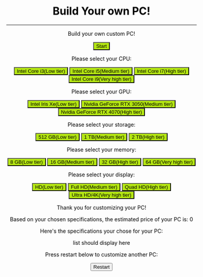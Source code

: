 <html>
    <h1 class="main-page">Build Your own PC!</h1>
    <hr>
    <style>
        .main-page{
            text-align: center;
            color: #000000;
        }
        .button_css{
            background-color: #b4e612;
        }
    </style>
<body>
<div class="main-page">
    <div id="start-page" class="text-style">
        <p>Build your own custom PC!</p>
        <button class="button_css" id="start-button" onclick="startSpecs()">Start</button>
    </div>
    <div id="select-cpu" class="text-style">
        <p>Please select your CPU:</p>
        <button class="button_css" onclick="lowTier(1)">Intel Core i3(Low tier)</button>
        <button class="button_css" onclick="medTier(1)">Intel Core i5(Medium tier)</button>
        <button class="button_css" onclick="highTier(1)">Intel Core i7(High tier)</button>
        <button class="button_css" onclick="veryhighTier(1)">Intel Core i9(Very high tier)</button>
    </div>
    <div id="select-gpu" class="text-style">
        <p>Please select your GPU:</p>
        <button class="button_css" onclick="lowTier(2)">Intel Iris Xe(Low tier)</button>
        <button class="button_css" onclick="medTier(2)">Nvidia GeForce RTX 3050(Medium tier)</button>
        <button class="button_css" onclick="highTier(2)">Nvidia GeForce RTX 4070(High tier)</button>
    </div>
    <div id="select-storage" class="text-style">
        <p>Please select your storage:</p>
        <button class="button_css" onclick="lowTier(3)">512 GB(Low tier)</button>
        <button class="button_css" onclick="medTier(3)">1 TB(Medium tier)</button>
        <button class="button_css" onclick="highTier(3)">2 TB(High tier)</button>
    </div>
    <div id="select-memory" class="text-style">
        <p>Please select your memory:</p>
        <button class="button_css" onclick="lowTier(4)">8 GB(Low tier)</button>
        <button class="button_css" onclick="medTier(4)">16 GB(Medium tier)</button>
        <button class="button_css" onclick="highTier(4)">32 GB(High tier)</button>
        <button class="button_css" onclick="veryhighTier(4)">64 GB(Very high tier)</button>
    </div>
    <div id="select-display" class="text-style">
        <p>Please select your display:</p>
        <button class="button_css" onclick="lowTier(5)">HD(Low tier)</button>
        <button class="button_css" onclick="medTier(5)">Full HD(Medium tier)</button>
        <button class="button_css" onclick="highTier(5)">Quad HD(High tier)</button>
        <button class="button_css" onclick="veryhighTier(5)">Ultra HD/4K(Very high tier)</button>
    </div>
    <div id="end-screen" class="text-style">
        <p>Thank you for customizing your PC!</p>
        <p>Based on your chosen specifications, the estimated price of your PC is: <span id="price">0</span></p>
        <p id="price-comment"></p>
        <p>Here's the specifications your chose for your PC:</p>
        <p id="customization-list">list should display here</p>
        <p>Press restart below to customize another PC:</p>
        <button id="restart-button" onclick="restartCustomization()">Restart</button>
    </div>
</div>

<script>
    const homeScreen = document.getElementById("start-page");
    const cpuScreen = document.getElementById("select-cpu");
    const gpuScreen = document.getElementById("select-gpu");
    const storageScreen = document.getElementById("select-storage");
    const memoryScreen = document.getElementById("select-memory");
    const displayScreen = document.getElementById("select-display");
    const finishScreen = document.getElementById("end-screen");
    const price_display = document.getElementById("price");
    const price_comment_display = document.getElementById("price-comment");
    const displaySpecsList = document.getElementById("customization-list");
    const restart = document.getElementById("restart-button");

    homeScreen.style.display = "block";
    // price_comment_display.style.display = "block";
    cpuScreen.style.display = "none";
    gpuScreen.style.display = "none";
    storageScreen.style.display = "none";
    memoryScreen.style.display = "none";
    displayScreen.style.display = "none";
    finishScreen.style.display = "none";

    var priceSum = 0;
    var specsList = [];

    console.log(specsList);
    

    function startSpecs() {
        homeScreen.style.display = "none";
        cpuScreen.style.display = "block";
    }

    function lowTier(pageNumber) {
        priceSum = priceSum + 150;
        if(pageNumber === 1){
            cpuScreen.style.display = "none";
            gpuScreen.style.display = "block";
            specsList.push("Intel Core i3");
            // updateList();
        } else if(pageNumber === 2){
            gpuScreen.style.display = "none";
            storageScreen.style.display = "block";
            specsList.push("Intel Iris Xe");
            // updateList();
        } else if(pageNumber === 3){
            storageScreen.style.display = "none";
            memoryScreen.style.display = "block";
            specsList.push("512 GB");
            // updateList();
        } else if(pageNumber === 4){
            memoryScreen.style.display = "none";
            displayScreen.style.display = "block";
            specsList.push("8 GB");
            // updateList();
        } else if(pageNumber === 5){
            displayScreen.style.display = "none";
            finishScreen.style.display = "block";
            specsList.push("HD");
            // updateList();
        }
        price_display.innerHTML = priceSum;
    }

    function medTier(pageNumber) {
        priceSum = priceSum + 300;
        if(pageNumber === 1){
            cpuScreen.style.display = "none";
            gpuScreen.style.display = "block";
            specsList.push("Intel Core i5");
            // updateList();
        } else if(pageNumber === 2){
            gpuScreen.style.display = "none";
            storageScreen.style.display = "block";
            specsList.push("Nvidia GeForce RTX 3050");
            // updateList();
        } else if(pageNumber === 3){
            storageScreen.style.display = "none";
            memoryScreen.style.display = "block";
            specsList.push("1 TB");
            // updateList();
        } else if(pageNumber === 4){
            memoryScreen.style.display = "none";
            displayScreen.style.display = "block";
            specsList.push("16 GB");
            // updateList();
        } else if(pageNumber === 5){
            displayScreen.style.display = "none";
            finishScreen.style.display = "block";
            specsList.push("Full HD");
            // updateList();
        }
        price_display.innerHTML = priceSum;
    }

    function highTier(pageNumber) {
        priceSum = priceSum + 600;
        if(pageNumber === 1){
            cpuScreen.style.display = "none";
            gpuScreen.style.display = "block";
            specsList.push("Intel Core i7");
            // updateList();
        } else if(pageNumber === 2){
            gpuScreen.style.display = "none";
            storageScreen.style.display = "block";
            specsList.push("Nvidia GeForce RTX 4070");
            // updateList();
        } else if(pageNumber === 3){
            storageScreen.style.display = "none";
            memoryScreen.style.display = "block";
            specsList.push("2 TB");
            // updateList();
        } else if(pageNumber === 4){
            memoryScreen.style.display = "none";
            displayScreen.style.display = "block";
            specsList.push("32 GB");
            // updateList();
        } else if(pageNumber === 5){
            displayScreen.style.display = "none";
            finishScreen.style.display = "block";
            specsList.push("Quad HD");
            // updateList();
        }
        price_display.innerHTML = priceSum;
    }

    function veryhighTier(pageNumber) {
        priceSum = priceSum + 800;
        if(pageNumber === 1){
            cpuScreen.style.display = "none";
            gpuScreen.style.display = "block";
            specsList.push("Intel Core i9");
            // updateList();
        } else if(pageNumber === 4){
            memoryScreen.style.display = "none";
            displayScreen.style.display = "block";
            specsList.push("64 GB");
            // updateList();
        } else if(pageNumber === 5){
            displayScreen.style.display = "none";
            finishScreen.style.display = "block";
            specsList.push("Ultra HD/4K");
            // updateList();
        }
        price_display.innerHTML = priceSum;
    }

    price_comment_display.style.display = "block";

    function checkFinishDisplay(){
        if (finishScreen.style.display === "block") {
        console.log("if block is executed");
            if(priceSum <= 1000){
            document.getElementById("price-comment").innerHTML = "The PC with your specifications is relatively cheap!";
            } else if(priceSum <= 1500 && priceSum > 1000){
                document.getElementById("price-comment").innerHTML = "The PC with your specifications is at a moderate price.";
            } else if(priceSum > 1500){
                document.getElementById("price-comment").innerHTML = "The PC with your specifications is pretty expensive. Make sure to pay attention to your budget!";
            }
    }
    updateList();
    }

    function repeatingExecution(){
        checkFinishDisplay();
        setTimeout(repeatingExecution, 500);
    }

    repeatingExecution();

    function updateList() {
        let specs = "";
        for (let i = 0; i < specsList.length; i++) {
            specs += specsList[i] + "<br>";
        }
        displaySpecsList.innerHTML = specs;

        // // let specs = "";
        // for (let i = 0; i < specsList.length; i++) {
        //     displaySpecsList.innerHTML = specsList[i] + "<br>";
        // }
    }

    function restartCustomization() {
        homeScreen.style.display = "block";
        cpuScreen.style.display = "none";
        gpuScreen.style.display = "none";
        storageScreen.style.display = "none";
        memoryScreen.style.display = "none";
        displayScreen.style.display = "none";
        finishScreen.style.display = "none";

        priceSum = 0;
        specsList = [];
    }
</script>
</body>
</html>
